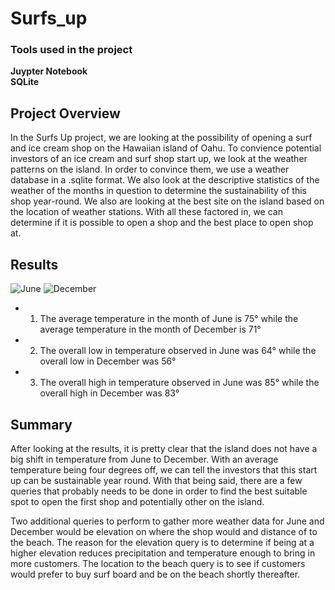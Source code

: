 # Surfs_up

### Tools used in the project
**Juypter Notebook**  
**SQLite**

## Project Overview
In the Surfs Up project, we are looking at the possibility of opening a surf and ice cream shop on the Hawaiian island of Oahu. To convience potential investors of an ice cream and surf shop start up, we look at the weather patterns on the island. In order to convince them, we use a weather database in a .sqlite format. We also look at the descriptive statistics of the weather of the months in question to determine the sustainability of this shop year-round. We also are looking at the best site on the island based on the location of weather stations. With all these factored in, we can determine if it is possible to open a shop and the best place to open shop at.

## Results
![June](https://user-images.githubusercontent.com/109183214/195375390-3c58442c-7304-4e21-b138-bc211835dc37.png)
![December](https://user-images.githubusercontent.com/109183214/195375425-9301e0b8-60c9-4646-ab3f-1ef6679c275a.png)

* 1. The average temperature in the month of June is 75° while the average temperature in the month of December is 71°
* 2. The overall low in temperature observed in June was 64° while the overall low in December was 56°
* 3. The overall high in temperature observed in June was 85° while the overall high in December was 83°

## Summary
After looking at the results, it is pretty clear that the island does not have a big shift in temperature from June to December. With an average temperature being four degrees off, we can tell the investors that this start up can be sustainable year round. With that being said, there are a few queries that probably needs to be done in order to find the best suitable spot to open the first shop and potentially other on the island.

Two additional queries to perform to gather more weather data for June and December would be elevation on where the shop would and distance of to the beach. The reason for the elevation query is to determine if being at a higher elevation reduces precipitation and temperature enough to bring in more customers. The location to the beach query is to see if customers would prefer to buy surf board and be on the beach shortly thereafter.
